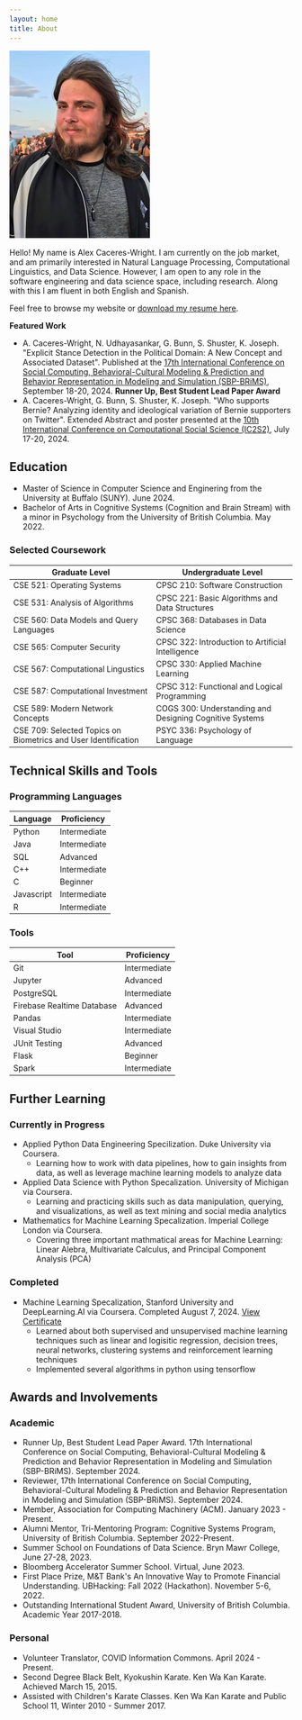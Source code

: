 ```yaml
---
layout: home
title: About
---
```


![Alex Headshot](img/sunset_profile.JPG)

Hello! My name is Alex Caceres-Wright. I am currently on the job market, and am primarily interested in Natural Language Processing, Computational Linguistics, and Data Science. However, I am open to any role in the software engineering and data science space, including research. Along with this I am fluent in both English and Spanish.

Feel free to browse my website or [download my resume here](documents/Alex_Caceres-Wright_Resume.pdf).

**Featured Work**

* A. Caceres-Wright, N. Udhayasankar, G. Bunn, S. Shuster, K. Joseph. "Explicit Stance Detection in the Political Domain: A New Concept and Associated Dataset". Published at the [17th International Conference on Social Computing, Behavioral-Cultural Modeling & Prediction and Behavior Representation in Modeling and Simulation (SBP-BRiMS)](https://sbp-brims.org/2024/), September 18-20, 2024. **Runner Up, Best Student Lead Paper Award**
* A. Caceres-Wright, G. Bunn, S. Shuster, K. Joseph. "Who supports Bernie? Analyzing identity and ideological variation of Bernie supporters on Twitter". Extended Abstract and poster presented at the [10th International Conference on Computational Social Science (IC2S2)](https://ic2s2-2024.org/), July 17-20, 2024.

## Education

* Master of Science in Computer Science and Enginering from the University at Buffalo (SUNY). June 2024.
* Bachelor of Arts in Cognitive Systems (Cognition and Brain Stream) with a minor in Psychology from the University of British Columbia. May 2022.

### Selected Coursework

|Graduate Level|Undergraduate Level|
|-------------------|--------------|
|CSE 521: Operating Systems|CPSC 210: Software Construction|
|CSE 531: Analysis of Algorithms|CPSC 221: Basic Algorithms and Data Structures|
|CSE 560: Data Models and Query Languages|CPSC 368: Databases in Data Science|
|CSE 565: Computer Security|CPSC 322: Introduction to Artificial Intelligence|
|CSE 567: Computational Lingustics|CPSC 330: Applied Machine Learning|
|CSE 587: Computational Investment|CPSC 312: Functional and Logical Programming|
|CSE 589: Modern Network Concepts|COGS 300: Understanding and Designing Cognitive Systems|
|CSE 709: Selected Topics on Biometrics and User Identification|PSYC 336: Psychology of Language|

## Technical Skills and Tools

### Programming Languages

|Language|Proficiency|
|--------|----------|
|Python|Intermediate|
|Java|Intermediate|
|SQL|Advanced|
|C++|Intermediate|
|C| Beginner|
|Javascript| Intermediate|
|R| Intermediate|

### Tools

| Tool | Proficiency |
|------|------------|
|Git|Intermediate|
|Jupyter|Advanced|
|PostgreSQL|Intermediate|
|Firebase Realtime Database|Advanced|
|Pandas|Intermediate|
|Visual Studio|Intermediate|
|JUnit Testing|Advanced|
|Flask|Beginner|
|Spark|Intermediate|

## Further Learning

### Currently in Progress

* Applied Python Data Engineering Specilization. Duke University via Coursera.
  * Learning how to work with data pipelines, how to gain insights from data, as well as leverage machine learning models to analyze data  
* Applied Data Science with Python Specalization. University of Michigan via Coursera.
  * Learning and practicing skills such as data manipulation, querying, and visualizations, as well as text mining and social media analytics
* Mathematics for Machine Learning Specalization. Imperial College London via Coursera.
  * Covering three important mathmatical areas for Machine Learning: Linear Alebra, Multivariate Calculus, and Principal Component Analysis (PCA)

### Completed

* Machine Learning Specalization, Stanford University and DeepLearning.AI via Coursera. Completed August 7, 2024. [View Certificate](documents/certificates/Stamford%20AI:ML%20Specialization%20Certificates.pdf)
  * Learned about both supervised and unsupervised machine learning techniques such as linear and logisitic regression, decision trees, neural networks, clustering systems and reinforcement learning techniques
  * Implemented several algorithms in python using tensorflow

## Awards and Involvements

### Academic

* Runner Up, Best Student Lead Paper Award. 17th International Conference on Social Computing, Behavioral-Cultural Modeling & Prediction and Behavior Representation in Modeling and Simulation (SBP-BRiMS). September 2024.
* Reviewer, 17th International Conference on Social Computing, Behavioral-Cultural Modeling & Prediction and Behavior Representation in Modeling and Simulation (SBP-BRiMS). September 2024.
* Member, Association for Computing Machinery (ACM). January 2023 - Present.
* Alumni Mentor, Tri-Mentoring Program: Cognitive Systems Program, University of British Columbia. September 2022-Present.
* Summer School on Foundations of Data Science. Bryn Mawr College, June 27-28, 2023.
* Bloomberg Accelerator Summer School. Virtual, June 2023.
* First Place Prize, M&T Bank's An Innovative Way to Promote Financial Understanding. UBHacking: Fall 2022 (Hackathon). November 5-6, 2022.
* Outstanding International Student Award, University of British Columbia. Academic Year 2017-2018.

### Personal

* Volunteer Translator, COVID Information Commons. April 2024 - Present.
* Second Degree Black Belt, Kyokushin Karate. Ken Wa Kan Karate. Achieved March 15, 2015.
* Assisted with Children's Karate Classes. Ken Wa Kan Karate and Public School 11, Winter 2010 - Summer 2017.
